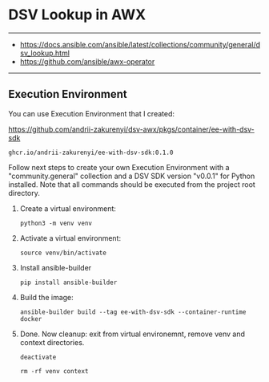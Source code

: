 # DSV Lookup in AWX

---

- https://docs.ansible.com/ansible/latest/collections/community/general/dsv_lookup.html
- https://github.com/ansible/awx-operator

---

## Execution Environment

You can use Execution Environment that I created:

https://github.com/andrii-zakurenyi/dsv-awx/pkgs/container/ee-with-dsv-sdk

```
ghcr.io/andrii-zakurenyi/ee-with-dsv-sdk:0.1.0
```

Follow next steps to create your own Execution Environment with a "community.general"
collection and a DSV SDK version "v0.0.1" for Python installed. Note that all commands
should be executed from the project root directory.

1. Create a virtual environment:

    ```
    python3 -m venv venv
    ```

2. Activate a virtual environment:

    ```
    source venv/bin/activate
    ```

3. Install ansible-builder

    ```
    pip install ansible-builder
    ```

4. Build the image:

    ```
    ansible-builder build --tag ee-with-dsv-sdk --container-runtime docker
    ```

5. Done. Now cleanup: exit from virtual environemnt, remove venv and context directories.

    ```
    deactivate
    ```

    ```
    rm -rf venv context
    ```
